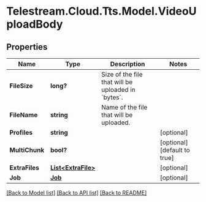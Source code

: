 # Telestream.Cloud.Tts.Model.VideoUploadBody
## Properties

Name | Type | Description | Notes
------------ | ------------- | ------------- | -------------
**FileSize** | **long?** | Size of the file that will be uploaded in &#x60;bytes&#x60;. | 
**FileName** | **string** | Name of the file that will be uploaded. | 
**Profiles** | **string** |  | [optional] 
**MultiChunk** | **bool?** |  | [optional] [default to true]
**ExtraFiles** | [**List&lt;ExtraFile&gt;**](ExtraFile.md) |  | [optional] 
**Job** | [**Job**](Job.md) |  | [optional] 

[[Back to Model list]](../README.md#documentation-for-models) [[Back to API list]](../README.md#documentation-for-api-endpoints) [[Back to README]](../README.md)

